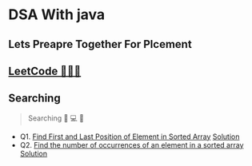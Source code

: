 # DSA With java 

## Lets Preapre Together For Plcement

## [LeetCode 💯🚀🎯](https://leetcode.com/u/vibhuGupta/)


## Searching

> Searching 🔎 💻 👀

- Q1. [Find First and Last Position of Element in Sorted Array](https://rb.gy/vfx2br)
    [Solution ](https://rb.gy/vfx2br)
- Q2. [Find the number of occurrences of an element in a sorted array](https://rb.gy/wifnus)
    [Solution ](https://rb.gy/vfx2br)


